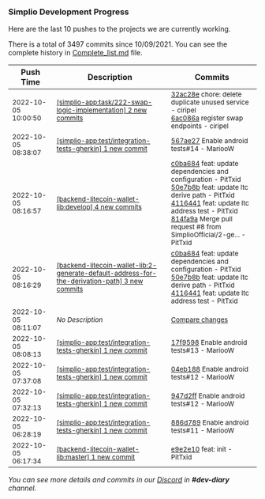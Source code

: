 
### Simplio Development Progress

Here are the last 10 pushes to the projects we are currently working.

There is a total of 3497 commits since 10/09/2021. You can see the complete history in
 [Complete_list.md](Complete_list.md) file.

| Push Time | Description | Commits |
| --- | --- | --- |
| <sub>2022-10-05 10:00:50</sub> | <sub>[[simplio-app:task/222\-swap\-logic\-implementation] 2 new commits](https://github.com/SimplioOfficial/simplio-app/compare/0275614f5f3d...6ac086a56f02)</sub> | <sub>[32ac28e](https://github.com/SimplioOfficial/simplio-app/commit/32ac28e2eb6ea0113da5613beb3887c2a953afe4) chore: delete duplicate unused service - ciripel<br>[6ac086a](https://github.com/SimplioOfficial/simplio-app/commit/6ac086a56f02b88e06aa69eb3269a18d2339493a) register swap endpoints - ciripel</sub> |
| <sub>2022-10-05 08:38:07</sub> | <sub>[[simplio-app:test/integration\-tests\-gherkin] 1 new commit](https://github.com/SimplioOfficial/simplio-app/commit/567ae270a759207d6e8cab4a4f1f60ad2e936073)</sub> | <sub>[567ae27](https://github.com/SimplioOfficial/simplio-app/commit/567ae270a759207d6e8cab4a4f1f60ad2e936073) Enable android tests#14 - MariooW</sub> |
| <sub>2022-10-05 08:16:57</sub> | <sub>[[backend-litecoin-wallet-lib:develop] 4 new commits](https://github.com/SimplioOfficial/backend-litecoin-wallet-lib/compare/e9e2e106d590...814fa9a9eb1e)</sub> | <sub>[c0ba684](https://github.com/SimplioOfficial/backend-litecoin-wallet-lib/commit/c0ba684ee7c2f11823231872c63317aa51fc1c6f) feat: update dependencies and configuration - PitTxid<br>[50e7b8b](https://github.com/SimplioOfficial/backend-litecoin-wallet-lib/commit/50e7b8b7fe0347df655bb5036a49ab9713f193d1) feat: update ltc derive path - PitTxid<br>[4116441](https://github.com/SimplioOfficial/backend-litecoin-wallet-lib/commit/411644198b59b16eb9e38d81ecdb1be0583267db) feat: update ltc address test - PitTxid<br>[814fa9a](https://github.com/SimplioOfficial/backend-litecoin-wallet-lib/commit/814fa9a9eb1ea4ee9578419862a7252ab31874fc) Merge pull request #8 from SimplioOfficial/2-ge... - PitTxid</sub> |
| <sub>2022-10-05 08:16:29</sub> | <sub>[[backend-litecoin-wallet-lib:2\-generate\-default\-address\-for\-the\-derivation\-path] 3 new commits](https://github.com/SimplioOfficial/backend-litecoin-wallet-lib/compare/e9e2e106d590...411644198b59)</sub> | <sub>[c0ba684](https://github.com/SimplioOfficial/backend-litecoin-wallet-lib/commit/c0ba684ee7c2f11823231872c63317aa51fc1c6f) feat: update dependencies and configuration - PitTxid<br>[50e7b8b](https://github.com/SimplioOfficial/backend-litecoin-wallet-lib/commit/50e7b8b7fe0347df655bb5036a49ab9713f193d1) feat: update ltc derive path - PitTxid<br>[4116441](https://github.com/SimplioOfficial/backend-litecoin-wallet-lib/commit/411644198b59b16eb9e38d81ecdb1be0583267db) feat: update ltc address test - PitTxid</sub> |
| <sub>2022-10-05 08:11:07</sub> | <sub>_No Description_</sub> | <sub>[Compare changes](https://github.com/SimplioOfficial/simplio-app/compare/9228bdc86f65...5deb5a06a92c)</sub> |
| <sub>2022-10-05 08:08:13</sub> | <sub>[[simplio-app:test/integration\-tests\-gherkin] 1 new commit](https://github.com/SimplioOfficial/simplio-app/commit/17f95988bac740a47548cc0bb66f04a29d8670c3)</sub> | <sub>[17f9598](https://github.com/SimplioOfficial/simplio-app/commit/17f95988bac740a47548cc0bb66f04a29d8670c3) Enable android tests#13 - MariooW</sub> |
| <sub>2022-10-05 07:37:08</sub> | <sub>[[simplio-app:test/integration\-tests\-gherkin] 1 new commit](https://github.com/SimplioOfficial/simplio-app/commit/04eb188c1ff800cd09b62a6fb8b1a4878e2af602)</sub> | <sub>[04eb188](https://github.com/SimplioOfficial/simplio-app/commit/04eb188c1ff800cd09b62a6fb8b1a4878e2af602) Enable android tests#12 - MariooW</sub> |
| <sub>2022-10-05 07:32:13</sub> | <sub>[[simplio-app:test/integration\-tests\-gherkin] 1 new commit](https://github.com/SimplioOfficial/simplio-app/commit/947d2ffeb3959c4b755e559c778604ad029402f3)</sub> | <sub>[947d2ff](https://github.com/SimplioOfficial/simplio-app/commit/947d2ffeb3959c4b755e559c778604ad029402f3) Enable android tests#12 - MariooW</sub> |
| <sub>2022-10-05 06:28:19</sub> | <sub>[[simplio-app:test/integration\-tests\-gherkin] 1 new commit](https://github.com/SimplioOfficial/simplio-app/commit/886d789ba917bf1d8568f56fe17ffe286d657354)</sub> | <sub>[886d789](https://github.com/SimplioOfficial/simplio-app/commit/886d789ba917bf1d8568f56fe17ffe286d657354) Enable android tests#11 - MariooW</sub> |
| <sub>2022-10-05 06:17:34</sub> | <sub>[[backend-litecoin-wallet-lib:master] 1 new commit](https://github.com/SimplioOfficial/backend-litecoin-wallet-lib/commit/e9e2e106d590e629eb2463ffb5dc8bbfd7bb1315)</sub> | <sub>[e9e2e10](https://github.com/SimplioOfficial/backend-litecoin-wallet-lib/commit/e9e2e106d590e629eb2463ffb5dc8bbfd7bb1315) feat: init - PitTxid</sub> |

_You can see more details and commits in our [Discord](https://discord.gg/aKhjuwZmdP) in **#dev-diary** channel._
